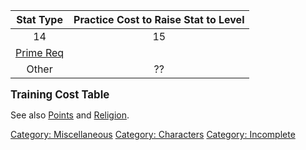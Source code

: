 |                 Stat Type                  | Practice Cost to Raise Stat to Level |
|:------------------------------------------:|:------------------------------------:|
|                     14                     |                  15                  |
| [Prime Req](Prime_Requisite.md "wikilink") |                                      |
|                   Other                    |                  ??                  |

**<big>Training Cost Table</big>**

See also [Points](:Category:_Points.md "wikilink") and
[Religion](:Category:_Religion.md "wikilink").

[Category: Miscellaneous](Category:_Miscellaneous "wikilink") [Category:
Characters](Category:_Characters "wikilink") [Category:
Incomplete](Category:_Incomplete "wikilink")
